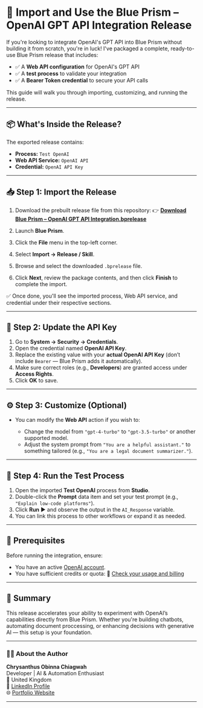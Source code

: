 
# 🧠 Import and Use the Blue Prism – OpenAI GPT API Integration Release

If you're looking to integrate OpenAI's GPT API into Blue Prism without building it from scratch, you're in luck! I've packaged a complete, ready-to-use Blue Prism release that includes:

* ✅ A **Web API configuration** for OpenAI's GPT API
* ✅ A **test process** to validate your integration
* ✅ A **Bearer Token credential** to secure your API calls

This guide will walk you through importing, customizing, and running the release.

---

## 📦 What's Inside the Release?

The exported release contains:

* **Process:** `Test OpenAI`
* **Web API Service:** `OpenAI API`
* **Credential:** `OpenAI API Key`
---

## 📥 Step 1: Import the Release

1. Download the prebuilt release file from this repository:
   👉 [**Download Blue Prism – OpenAI GPT API Integration.bprelease**](./Blue%20Prism%20–%20OpenAI%20GPT%20API%20Integration.bprelease)

2. Launch **Blue Prism**.

3. Click the **File** menu in the top-left corner.

4. Select **Import → Release / Skill**.

5. Browse and select the downloaded `.bprelease` file.

6. Click **Next**, review the package contents, and then click **Finish** to complete the import.

✅ Once done, you'll see the imported process, Web API service, and credential under their respective sections.

---

## 🔐 Step 2: Update the API Key

1. Go to **System → Security → Credentials**.
2. Open the credential named **OpenAI API Key**.
3. Replace the existing value with your **actual OpenAI API Key** (don’t include `Bearer` — Blue Prism adds it automatically).
4. Make sure correct roles (e.g., **Developers**) are granted access under **Access Rights**.
5. Click **OK** to save.

---

## ⚙️ Step 3: Customize (Optional)

* You can modify the **Web API** action if you wish to:

  * Change the model from `"gpt-4-turbo"` to `"gpt-3.5-turbo"` or another supported model.
  * Adjust the system prompt from `"You are a helpful assistant."` to something tailored (e.g., `"You are a legal document summarizer."`).

---

## 🧪 Step 4: Run the Test Process

1. Open the imported **Test OpenAI** process from **Studio**.
2. Double-click the **Prompt** data item and set your test prompt (e.g., `"Explain low-code platforms"`).
3. Click **Run** ▶️ and observe the output in the `AI_Response` variable.
4. You can link this process to other workflows or expand it as needed.

---

## 📌 Prerequisites

Before running the integration, ensure:

* You have an active [OpenAI account](https://platform.openai.com/).
* You have sufficient credits or quota:
  🔗 [Check your usage and billing](https://platform.openai.com/account/usage)

---

## 🧠 Summary

This release accelerates your ability to experiment with OpenAI’s capabilities directly from Blue Prism. Whether you're building chatbots, automating document proccessing, or enhancing decisions with generative AI — this setup is your foundation.

---

### 🙋‍♂️ About the Author

**Chrysanthus Obinna Chiagwah**  
Developer \| AI & Automation Enthusiast  
📍 United Kingdom  
🔗 [LinkedIn Profile](https://www.linkedin.com/in/chrysanthus-obinna)  
🌐 [Portfolio Website](https://www.chrys-online.com)  

---
